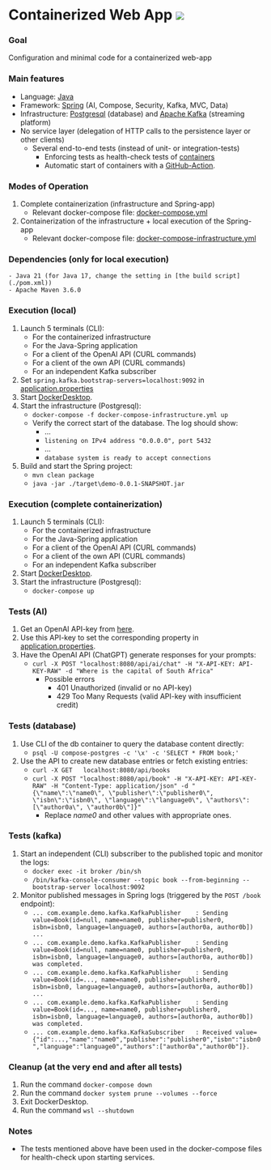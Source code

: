# Containerized Web App [![](https://github.com/nurlicht/Java-Spring-Server/actions/workflows/docker-compose.yml/badge.svg)](https://github.com/nurlicht/Java-Spring-Server/actions)

### Goal
Configuration and minimal code for a containerized web-app

### Main features
- Language: [Java](https://jdk.java.net/21/)
- Framework: [Spring](https://spring.io/) (AI, Compose, Security, Kafka, MVC, Data)
- Infrastructure: [Postgresql](https://www.postgresql.org/) (database) and [Apache Kafka](https://kafka.apache.org/) (streaming platform)
- No service layer (delegation of HTTP calls to the persistence layer or other clients)
    - Several end-to-end tests (instead of unit- or integration-tests)
        - Enforcing tests as health-check tests of [containers](./docker-compose.yml)
        - Automatic start of containers with a [GitHub-Action](./.github/workflows/docker-compose.yml).

### Modes of Operation
1. Complete containerization (infrastructure and Spring-app)
    - Relevant docker-compose file: [docker-compose.yml](./docker-compose.yml)
2. Containerization of the infrastructure + local execution of the Spring-app
    - Relevant docker-compose file: [docker-compose-infrastructure.yml](./docker-compose-infrastructure.yml)

### Dependencies (only for local execution)
    - Java 21 (for Java 17, change the setting in [the build script](./pom.xml))
    - Apache Maven 3.6.0

### Execution (local)
1. Launch 5 terminals (CLI):
    - For the containerized infrastructure
    - For the Java-Spring application
    - For a client of the OpenAI API (CURL commands)
    - For a client of the own API (CURL commands)
    - For an independent Kafka subscriber
2. Set ```spring.kafka.bootstrap-servers=localhost:9092``` in [application.properties](./src/main/resources/application.properties)
3. Start [DockerDesktop](https://www.docker.com/products/docker-desktop/).
4. Start the infrastructure (Postgresql):
    - ```docker-compose -f docker-compose-infrastructure.yml up```
    - Verify the correct start of the database. The log should show:
        - ...
        - ```listening on IPv4 address "0.0.0.0", port 5432```
        - ...
        - ```database system is ready to accept connections```
5. Build and start the Spring project:
    - ```mvn clean package```
    - ```java -jar ./target\demo-0.0.1-SNAPSHOT.jar```

### Execution (complete containerization)
1. Launch 5 terminals (CLI):
    - For the containerized infrastructure
    - For the Java-Spring application
    - For a client of the OpenAI API (CURL commands)
    - For a client of the own API (CURL commands)
    - For an independent Kafka subscriber
2. Start [DockerDesktop](https://www.docker.com/products/docker-desktop/).
3. Start the infrastructure (Postgresql):
    - ```docker-compose up```

### Tests (AI)
1. Get an OpenAI API-key from [here](https://platform.openai.com/api-keys).
2. Use this API-key to set the corresponding property in [application.properties](./src/main/resources/application.properties).
3. Have the OpenAI API (ChatGPT) generate responses for your prompts:
    - ```curl -X POST "localhost:8080/api/ai/chat" -H "X-API-KEY: API-KEY-RAW" -d "Where is the capital of South Africa"```
        - Possible errors
            - 401 Unauthorized (invalid or no API-key) 
            - 429 Too Many Requests (valid API-key with insufficient credit) 

### Tests (database)
1. Use CLI of the db container to query the database content directly:
    - ```psql -U compose-postgres -c '\x' -c 'SELECT * FROM book;'```
2. Use the API to create new database entries or fetch existing entries:
    - ```curl -X GET   localhost:8080/api/books```
    - ```curl -X POST "localhost:8080/api/book" -H "X-API-KEY: API-KEY-RAW" -H "Content-Type: application/json" -d "{\"name\":\"name0\", \"publisher\":\"publisher0\", \"isbn\":\"isbn0\", \"language\":\"language0\", \"authors\":[\"author0a\", \"author0b\"]}"```
        - Replace <i>name0</i> and other values with appropriate ones.

### Tests (kafka)
1. Start an independent (CLI) subscriber to the published topic and monitor the logs:
    - ```docker exec -it broker /bin/sh```
    - ```/bin/kafka-console-consumer --topic book --from-beginning --bootstrap-server localhost:9092```
2. Monitor published messages in Spring logs (triggered by the ```POST /book``` endpoint):
    - ```... com.example.demo.kafka.KafkaPublisher    : Sending value=Book(id=null, name=name0, publisher=publisher0, isbn=isbn0, language=language0, authors=[author0a, author0b]) ...```
    - ```... com.example.demo.kafka.KafkaPublisher    : Sending value=Book(id=null, name=name0, publisher=publisher0, isbn=isbn0, language=language0, authors=[author0a, author0b]) was completed.```
    - ```... com.example.demo.kafka.KafkaPublisher    : Sending value=Book(id=..., name=name0, publisher=publisher0, isbn=isbn0, language=language0, authors=[author0a, author0b]) ...```
    - ```... com.example.demo.kafka.KafkaPublisher    : Sending value=Book(id=..., name=name0, publisher=publisher0, isbn=isbn0, language=language0, authors=[author0a, author0b]) was completed.```
    - ```... com.example.demo.kafka.KafkaSubscriber   : Received value={"id":...,"name":"name0","publisher":"publisher0","isbn":"isbn0","language":"language0","authors":["author0a","author0b"]}.```

### Cleanup (at the very end and after all tests)
1. Run the command ```docker-compose down```
2. Run the command ```docker system prune --volumes --force```
3. Exit DockerDesktop.
4. Run the command ```wsl --shutdown```

### Notes
- The tests mentioned above have been used in the docker-compose files for health-check upon starting services. 